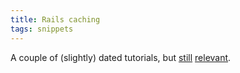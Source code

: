 ```yaml
---
title: Rails caching
tags: snippets
---
```


A couple of (slightly) dated tutorials, but [still](http://www.railsenvy.com/2007/2/28/rails-caching-tutorial) [relevant](http://www.railsenvy.com/2007/3/20/ruby-on-rails-caching-tutorial-part-2).
